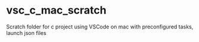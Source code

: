 # vsc_c_mac_scratch

Scratch folder for c project using VSCode on mac with preconfigured tasks, launch json files
